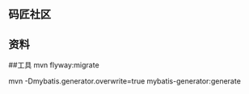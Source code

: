 ## 码匠社区

## 资料

##工具
mvn flyway:migrate

mvn -Dmybatis.generator.overwrite=true mybatis-generator:generate
